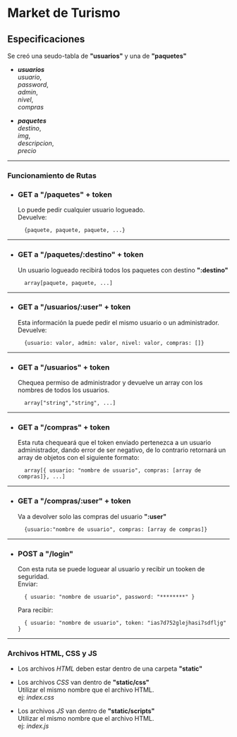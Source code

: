 # Market de Turismo

## Especificaciones
Se creó una seudo-tabla de **"usuarios"** y una de **"paquetes"**  
-  ***usuarios***  
	*usuario*,  
	*password*,  
	*admin*,  
	*nivel*,  
	*compras*  

-  ***paquetes***  
	*destino*,  
	*img*,  
	*descripcion*,  
	*precio*  

* * *

### Funcionamiento de Rutas

- ### **GET a "/paquetes" + token**  
	Lo puede pedir cualquier usuario logueado.  
	Devuelve:  
	
		{paquete, paquete, paquete, ...}

* * *
- ### **GET a "/paquetes/:destino" + token**  
	Un usuario logueado recibirá todos los paquetes con destino **":destino"**  
		
		array[paquete, paquete, ...]

* * *

- ### **GET a "/usuarios/:user" + token**
	Esta información la puede pedir el mismo usuario o un administrador.  
	Devuelve:  
		
		{usuario: valor, admin: valor, nivel: valor, compras: []}

* * *

- ### **GET a "/usuarios" + token**
	Chequea permiso de administrador y devuelve un array con los nombres de todos los usuarios.

		array["string","string", ...]

* * *

- ### **GET a "/compras" + token**  
	Esta ruta chequeará que el token enviado pertenezca a un usuario administrador, dando error de ser negativo, de lo contrario retornará un array de objetos con el siguiente formato:

		array[{ usuario: "nombre de usuario", compras: [array de compras]}, ...]

* * *

- ### **GET a "/compras/:user" + token**  
	Va a devolver solo las compras del usuario **":user"**  

		{usuario:"nombre de usuario", compras: [array de compras]}

* * *

- ### **POST a "/login"**  
	Con esta ruta se puede loguear al usuario y recibir un tooken de seguridad.  
	Enviar:  

		{ usuario: "nombre de usuario", password: "********" }

	Para recibir:  

		{ usuario: "nombre de usuario", token: "ias7d752glejhasi7sdfljg" }  

* * *

### **Archivos HTML, CSS y JS**  
- Los archivos *HTML* deben estar dentro de una carpeta **"static"**  
- Los archivos *CSS* van dentro de **"static/css"**  
	Utilizar el mismo nombre que el archivo HTML.  
	ej: *index.css*  

- Los archivos *JS* van dentro de **"static/scripts"**  
	Utilizar el mismo nombre que el archivo HTML.  
	ej: *index.js*
